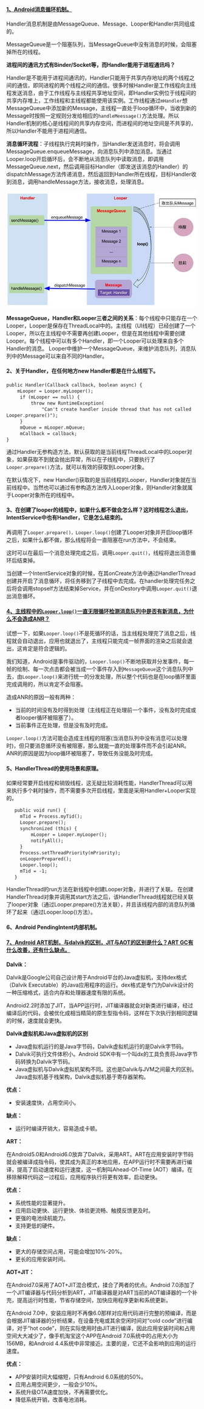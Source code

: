 #### [1、Android消息循环机制。](http://gityuan.com/android/#33-handler)

   Handler消息机制是由MessageQueue、Message、Looper和Handler共同组成的。   
   
   MessageQueue是一个阻塞队列，当MessageQueue中没有消息的时候，会阻塞掉所在的线程。
   
   **进程间的通讯方式有Binder/Socket等，而Handler能用于进程通讯吗？**
   
   Handler是不能用于进程间通讯的，Handler只能用于共享内存地址的两个线程之间的通信，即同进程的两个线程之间的通信。很多时候Handler是工作线程向主线程发送消息，由于工作线程与主线程共享地址空间，即Handler实例位于线程间的共享内存堆上，工作线程和主线程都能使用该实例。工作线程通过`mHandler`想MessageQueue中添加新的Message，主线程一直处于loop循环中，当收到新的Message时按照一定规则分发给相应的`handleMeessage()`方法处理。所以Handler机制的核心是线程间的共享内存空间，而进程间的地址空间是不共享的，所以Handler不能用于进程间通信。   
   
   **消息循环流程**：子线程执行完耗时操作，当Handler发送消息时，将会调用MessageQueue.enqueueMessage，向消息队列中添加消息。当通过Looper.loop开启循环后，会不断地从消息队列中读取消息，即调用MessageQueue.next，然后调用目标Handler（即发送该消息的Handler）的dispatchMessage方法传递消息，然后返回到Handler所在线程，目标Handler收到消息，调用handleMessage方法，接收消息，处理消息。
   
   ![消息循环](https://github.com/chen-eugene/Android-Interview/blob/master/image/handler_java.jpg)
   
   **MessageQueue，Handler和Looper三者之间的关系**：每个线程中只能存在一个Looper，Looper是保存在ThreadLocal中的。主线程（UI线程）已经创建了一个Looper，所以在主线程中不需要再创建Looper，但是在其他线程中需要创建Looper。每个线程中可以有多个Handler，即一个Looper可以处理来自多个Handler的消息。 Looper中维护一个MessageQueue，来维护消息队列，消息队列中的Message可以来自不同的Handler。
   
#### 2、关于Handler，在任何地方new Handler都是在什么线程下。

   ```
   public Handler(Callback callback, boolean async) {
       mLooper = Looper.myLooper();
        if (mLooper == null) {
            throw new RuntimeException(
                "Can't create handler inside thread that has not called Looper.prepare()");
        }
        mQueue = mLooper.mQueue;
        mCallback = callback;
   }
   ```

   通过Handler无参构造方法，默认获取的是当前线程ThreadLocal中的Looper对象，如果获取不到就会抛出异常，所以在子线程中，只要执行了`Looper.prepare()`方法，就可以有效的获取到Looper对象。
   
   在默认情况下，new Handler()获取的是当前线程的Looper，Handler对象就在当前线程中。当然也可以通过有参构造方法传入Looper对象，则Handler对象就属于Looper对象所在的线程中。


#### 3、在创建了looper的线程中，如果什么都不做会怎么样？这时线程怎么退出，IntentService中也有Handler，它是怎么结束的。

   再调用了`Looper.prepare()，Looper.loop()`创建了Looper对象并开启loop循环之后，如果什么都不做，那么线程将会一直阻塞在run方法中，不会结束。
   
   这时可以在最后一个消息处理完成之后，调用`Looper.quit()`，线程将退出消息循环后结束掉。
   
   当创建一个IntentService对象的时候，在其onCreate方法中通过HandlerThread创建并开启了消息循环，将任务移到了子线程中去完成。在handler处理完任务之后将会调用stopself方法结束掉Service，并在onDestory中调用`Looper.quit()`退出消息循环。

#### [4、主线程中的`Looper.lopp()`一直无限循环检测消息队列中是否有新消息，为什么不会造成ANR？](https://www.jianshu.com/p/cfe50b8b0a41)

   试想一下，如果`Looper.loop()`不是死循环的话，当主线程处理完了消息之后，线程就会自动退出，应用也就退出了，主线程只能完成一帧界面的渲染之后就会退出，这肯定是符合逻辑的。
   
   我们知道，Android是事件驱动的，`Looper.loop()`不断地获取并分发事件，每一帧的绘制、每一次点击都会被当成一个事件存入到`MessageQueue`这个消息队列中去，由`Looper.loop()`来进行统一的分发处理，所以整个代码也是在loop循环里面完成调用的，所以肯定不会阻塞。
   
   造成ANR的原因一般有两种：
   - 当前的时间没有及时得到处理（主线程正在处理前一个事件，没有及时完成或者looper循环被阻塞了）。
   - 当前事件正在处理，但是没有及时完成。
   
   `Looper.loop()`方法可能会造成主线程的阻塞(当消息队列中没有消息可以处理时)，但只要消息循环没有被阻塞，那么就能一直的处理事件而不会引起ANR。ANR的原因是因为loop循环被阻塞了，导致任务没能及时完成。
   
#### 5、HandlerThread的使用场景和原理。

   如果经常要开启线程和销毁线程，这无疑比较消耗性能，HandlerThread可以用来执行多个耗时操作，而不需要多次开启线程，里面是采用Handler+Looper实现的。
   
   ```
      public void run() {
        mTid = Process.myTid();
        Looper.prepare();
        synchronized (this) {
            mLooper = Looper.myLooper();
            notifyAll();
        }
        Process.setThreadPriority(mPriority);
        onLooperPrepared();
        Looper.loop();
        mTid = -1;
      }
   ```
   HandlerThread的run方法在新线程中创建Looper对象，并进行了关联。 在创建HandlerThread对象并调用其start方法之后，该HandlerThread线程就已经关联了looper对象（通过Looper.prepare()方法关联），并且该线程内部的消息队列循环了起来（通过Looper.loop()方法）。
    
  
#### 6、Android PendingIntent内部机制。


#### [7、Android ART机制，与dalvik的区别，JIT与AOT的区别是什么？ART GC有什么改善，还有什么缺点。](https://lrh1993.gitbooks.io/android_interview_guide/content/android/basis/dalvik-art.html)

  **Dalvik：**
  
  Dalvik是Google公司自己设计用于Android平台的Java虚拟机，支持dex格式（Dalvik Executable）的Java应用程序的运行。dex格式是专门为Dalvik设计的一种压缩格式，适合内存和处理器速度有限的系统。
  
  Android2.2时添加了JIT，当APP运行时，JIT编译器就会对新类进行编译，经过编译后的代码，会被优化成相当精简的原生型指令码，这样在下次执行到相同逻辑的时候，速度就会更快。
  
  **Dalvik虚拟机和Java虚拟机的区别**
  
  - Java虚拟机运行的是Java字节码，Dalvik虚拟机运行的是Dalvik字节码。
  - Dalvik可执行文件体积小。Android SDK中有一个叫dx的工具负责将Java字节码转换为Dalvik字节码。
  - Java虚拟机与Dalvik虚拟机架构不同。这也是Dalvik与JVM之间最大的区别。Java虚拟机基于栈架构，Dalvik虚拟机基于寄存器架构。
  
  **优点：**
  
   - 安装速度快，占用空间小。
   
  **缺点：**
  
   - 运行时编译开销大，容易造成卡顿。
  
  
  **ART：**
  
  在Android5.0和Android6.0放弃了Dalvik，采用ART。ART在应用安装时字节码就会被编译成指令码，使其成为真正的本地应用，在APP运行时不需要再进行编译，提高了启动速度和运行速度，这一机制叫Ahead-Of-Time (AOT）编译。在移除解释代码这一过程后，应用程序执行将更有效率，启动更快。
  
  **优点：**
  
   - 系统性能的显著提升。
   - 应用启动更快、运行更快、体验更流畅、触摸反馈更及时。
   - 更强的电池续航能力。
   - 支持更低的硬件。
   
  **缺点：**
  
   - 更大的存储空间占用，可能会增加10%-20%。
   - 更长的应用安装时间。
   
   
  **AOT+JIT：**
   
   在Android7.0采用了AOT+JIT混合模式，揉合了两者的优点。Android 7.0添加了一个JIT编译器与代码分析到ART，JIT编译器是对ART当前的AOT编译器的一个补充，提高运行时性能，节省存储空间，加快应用程序更新和系统更新。
   
   在Android 7.0中，安装应用时不再像6.0那样对应用代码进行完整的预编译，而是会根据JIT编译器的分析结果，在设备充电或其余空闲时间对“cold code”进行编译，对于“hot code”，则在实际使用时由JIT进行编译，因此应用安装时间和占用空间大大减少了，像手机淘宝这个APP在Android 7.0系统中的占用大小为156MB，和Android 4.4系统中非常接近。主要的是，它还不会影响到应用的运行速度。
   
  **优点：**
   
   - APP安装时间大幅缩短，只有Android 6.0系统的50%。
   - 应用占用空间更少，一般会少10%。
   - 系统升级OTA速度加快，不再需要优化。   
   - 降低系统开销，改善电池消耗。
  

   
   
   
   
   
   
   
   
   
   
   
   
   
   
   
   
